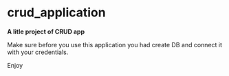 # crud_application
**A litle project of CRUD app**

Make sure before you use this application you had create 
DB and connect it with your credentials.

Enjoy
